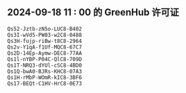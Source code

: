 ## 2024-09-18 11 : 00 的 GreenHub 许可证
```
Qs52-Jztb-zN5o-LUC8-B402
Qs3I-wVd5-PW03-w2C8-0488
Qs3H-fujp-riBw-t8C8-2964
Qs2v-Y1qA-f1Uf-MQC8-67C7
Qs2D-14Ep-Aymw-DEC8-77AA
Qs1l-nYBP-P04C-QlC8-709D
Qs1T-NRQ3-dYUl-cSC8-4BD0
Qs1Q-bwA0-BJRs-KHC8-07A3
Qs1H-rMbP-WOmR-kIC8-3BF6
Qs17-BEQt-C1HV-HrC8-0E73
```
